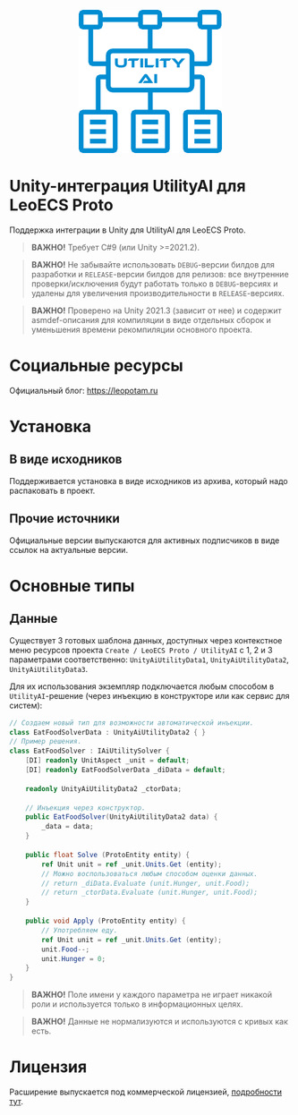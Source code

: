<p align="center">
    <img src="./logo.png" alt="Logo">
</p>

# Unity-интеграция UtilityAI для LeoECS Proto
Поддержка интеграции в Unity для UtilityAI для LeoECS Proto.

> **ВАЖНО!** Требует C#9 (или Unity >=2021.2).

> **ВАЖНО!** Не забывайте использовать `DEBUG`-версии билдов для разработки и `RELEASE`-версии билдов для релизов: все внутренние проверки/исключения будут работать только в `DEBUG`-версиях и удалены для увеличения производительности в `RELEASE`-версиях.

> **ВАЖНО!** Проверено на Unity 2021.3 (зависит от нее) и содержит asmdef-описания для компиляции в виде отдельных сборок и уменьшения времени рекомпиляции основного проекта.


# Социальные ресурсы
Официальный блог: https://leopotam.ru


# Установка


## В виде исходников
Поддерживается установка в виде исходников из архива, который надо распаковать в проект.


## Прочие источники
Официальные версии выпускаются для активных подписчиков в виде ссылок на актуальные версии.


# Основные типы


## Данные
Существует 3 готовых шаблона данных, доступных через контекстное меню ресурсов
проекта `Create / LeoECS Proto / UtilityAI` с 1, 2 и 3 параметрами соответственно:
`UnityAiUtilityData1`, `UnityAiUtilityData2`, `UnityAiUtilityData3`.

Для их использования экземпляр подключается любым способом в `UtilityAI`-решение
(через инъекцию в конструкторе или как сервис для систем):
```c#
// Создаем новый тип для возможности автоматической инъекции.
class EatFoodSolverData : UnityAiUtilityData2 { }
// Пример решения.
class EatFoodSolver : IAiUtilitySolver {
    [DI] readonly UnitAspect _unit = default;
    [DI] readonly EatFoodSolverData _diData = default;
    
    readonly UnityAiUtilityData2 _ctorData;
    
    // Инъекция через конструктор.
    public EatFoodSolver(UnityAiUtilityData2 data) {
        _data = data;
    }

    public float Solve (ProtoEntity entity) {
        ref Unit unit = ref _unit.Units.Get (entity);
        // Можно воспользоваться любым способом оценки данных.
        // return _diData.Evaluate (unit.Hunger, unit.Food);
        // return _ctorData.Evaluate (unit.Hunger, unit.Food);
    }

    public void Apply (ProtoEntity entity) {
        // Употребляем еду.
        ref Unit unit = ref _unit.Units.Get (entity);
        unit.Food--;
        unit.Hunger = 0;
    }
}
```
> **ВАЖНО!** Поле имени у каждого параметра не играет никакой роли и используется только в информационных целях.

> **ВАЖНО!** Данные не нормализуются и используются с кривых как есть.


# Лицензия
Расширение выпускается под коммерческой лицензией, [подробности тут](./LICENSE.md).
